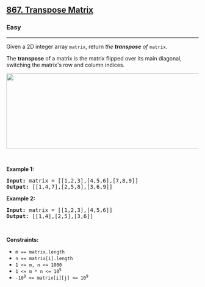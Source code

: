 <h2><a href="https://leetcode.com/problems/transpose-matrix/">867. Transpose Matrix</a></h2><h3>Easy</h3><hr><div style="user-select: auto;"><p style="user-select: auto;">Given a 2D integer array <code style="user-select: auto;">matrix</code>, return <em style="user-select: auto;">the <strong style="user-select: auto;">transpose</strong> of</em> <code style="user-select: auto;">matrix</code>.</p>

<p style="user-select: auto;">The <strong style="user-select: auto;">transpose</strong> of a matrix is the matrix flipped over its main diagonal, switching the matrix's row and column indices.</p>

<p style="user-select: auto;"><img alt="" src="https://assets.leetcode.com/uploads/2021/02/10/hint_transpose.png" style="width: 600px; height: 197px; user-select: auto;"></p>

<p style="user-select: auto;">&nbsp;</p>
<p style="user-select: auto;"><strong class="example" style="user-select: auto;">Example 1:</strong></p>

<pre style="user-select: auto;"><strong style="user-select: auto;">Input:</strong> matrix = [[1,2,3],[4,5,6],[7,8,9]]
<strong style="user-select: auto;">Output:</strong> [[1,4,7],[2,5,8],[3,6,9]]
</pre>

<p style="user-select: auto;"><strong class="example" style="user-select: auto;">Example 2:</strong></p>

<pre style="user-select: auto;"><strong style="user-select: auto;">Input:</strong> matrix = [[1,2,3],[4,5,6]]
<strong style="user-select: auto;">Output:</strong> [[1,4],[2,5],[3,6]]
</pre>

<p style="user-select: auto;">&nbsp;</p>
<p style="user-select: auto;"><strong style="user-select: auto;">Constraints:</strong></p>

<ul style="user-select: auto;">
	<li style="user-select: auto;"><code style="user-select: auto;">m == matrix.length</code></li>
	<li style="user-select: auto;"><code style="user-select: auto;">n == matrix[i].length</code></li>
	<li style="user-select: auto;"><code style="user-select: auto;">1 &lt;= m, n &lt;= 1000</code></li>
	<li style="user-select: auto;"><code style="user-select: auto;">1 &lt;= m * n &lt;= 10<sup style="user-select: auto;">5</sup></code></li>
	<li style="user-select: auto;"><code style="user-select: auto;">-10<sup style="user-select: auto;">9</sup> &lt;= matrix[i][j] &lt;= 10<sup style="user-select: auto;">9</sup></code></li>
</ul>
</div>
